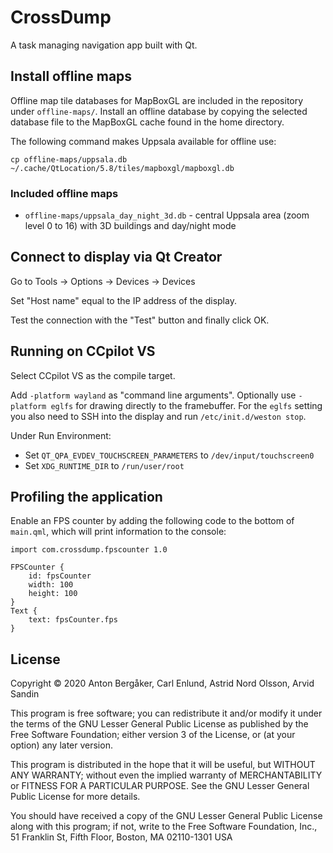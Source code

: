 # CrossDump

A task managing navigation app built with Qt.

## Install offline maps

Offline map tile databases for MapBoxGL are included in the repository under `offline-maps/`.
Install an offline database by copying the selected database file to the MapBoxGL cache found in the home directory.

The following command makes Uppsala available for offline use:

```
cp offline-maps/uppsala.db ~/.cache/QtLocation/5.8/tiles/mapboxgl/mapboxgl.db
```

### Included offline maps

- `offline-maps/uppsala_day_night_3d.db` - central Uppsala area (zoom level 0 to 16) with 3D buildings and day/night mode

## Connect to display via Qt Creator

Go to Tools -> Options -> Devices -> Devices

Set "Host name" equal to the IP address of the display.

Test the connection with the "Test" button and finally click OK.

## Running on CCpilot VS

Select CCpilot VS as the compile target.

Add `-platform wayland` as "command line arguments". Optionally use `-platform eglfs` for drawing directly to the framebuffer. For the `eglfs` setting you also need to SSH into the display and run `/etc/init.d/weston stop`.

Under Run Environment:

- Set `QT_QPA_EVDEV_TOUCHSCREEN_PARAMETERS` to `/dev/input/touchscreen0`
- Set `XDG_RUNTIME_DIR` to `/run/user/root`

## Profiling the application

Enable an FPS counter by adding the following code to the bottom of `main.qml`, which will print information to the console:

```
import com.crossdump.fpscounter 1.0

FPSCounter {
    id: fpsCounter
    width: 100
    height: 100
}
Text {
    text: fpsCounter.fps
}
```

## License

Copyright © 2020 Anton Bergåker, Carl Enlund, Astrid Nord Olsson, Arvid Sandin

This program is free software; you can redistribute it and/or modify
it under the terms of the GNU Lesser General Public License as published by
the Free Software Foundation; either version 3 of the License, or
(at your option) any later version.

This program is distributed in the hope that it will be useful,
but WITHOUT ANY WARRANTY; without even the implied warranty of
MERCHANTABILITY or FITNESS FOR A PARTICULAR PURPOSE.  See the
GNU Lesser General Public License for more details.

You should have received a copy of the GNU Lesser General Public License
along with this program; if not, write to the Free Software
Foundation, Inc., 51 Franklin St, Fifth Floor, Boston, MA  02110-1301  USA
